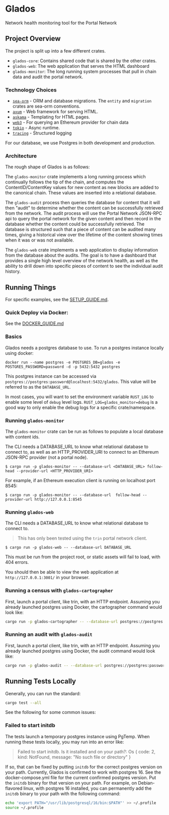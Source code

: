# Glados

Network health monitoring tool for the Portal Network


## Project Overview

The project is split up into a few different crates.

- `glados-core`: Contains shared code that is shared by the other crates.
- `glados-web`: The web application that serves the HTML dashboard
- `glados-monitor`: The long running system processes that pull in chain data and audit the portal network.

### Technology Choices

- [`sea-orm`](https://docs.rs/sea-orm/latest/sea_orm/) - ORM and database migrations.  The `entity` and `migration` crates are sea-orm conventions.
- [`axum`](https://docs.rs/axum/latest/axum/) - Web framework for serving HTML.
- [`askama`](https://djc.github.io/askama/) - Templating for HTML pages.
- [`web3`](https://docs.rs/web3/latest/web3/) - For querying an Ethereum provider for chain data
- [`tokio`](https://tokio.rs/) - Async runtime.
- [`tracing`](https://docs.rs/tracing/latest/tracing/) - Structured logging

For our database, we use Postgres in both development and production.

### Architecture

The rough shape of Glados is as follows:

The `glados-monitor` crate implements a long running process which continually follows the tip of the chain, and computes the ContentID/ContentKey values for new content as new blocks are added to the canonical chain.  These values are inserted into a relational database.

The `glados-audit` process then queries the database for content that it will then "audit" to determine whether the content can be successfully retrieved from the network.  The audit process will use the Portal Network JSON-RPC api to query the portal network for the given content and then record in the database whether the content could be successfully retrieved.  The database is structured such that a piece of content can be audited many times, giving a historical view over the lifetime of the content showing times when it was or was not available.

The `glados-web` crate implements a web application to display information from the database about the audits.  The goal is to have a dashboard that provides a single high level overview of the network health, as well as the ability to drill down into specific pieces of content to see the individual audit history.


## Running Things

For specific examples, see the [SETUP_GUIDE.md](/SETUP_GUIDE.md).

### Quick Deploy via Docker:

See the [DOCKER_GUIDE.md](/DOCKER_GUIDE.md)

### Basics

Glados needs a postgres database to use. To run a postgres instance locally using docker:

`docker run --name postgres -e POSTGRES_DB=glados -e POSTGRES_PASSWORD=password -d -p 5432:5432 postgres`

This postgres instance can be accessed via `postgres://postgres:password@localhost:5432/glados`. This value will be referred to as the `DATABASE_URL`.

In most cases, you will want to set the environment variable `RUST_LOG` to enable some level of `debug` level logs.  `RUST_LOG=glados_monitor=debug` is a good way to only enable the debug logs for a specific crate/namespace.

### Running `glados-monitor`

The `glados-monitor` crate can be run as follows to populate a local database with content ids.

The CLI needs a DATABASE_URL to know what relational database to connect to, as well as an HTTP_PROVIDER_URI to connect to an Ethereum JSON-RPC provider (not a portal node).

```
$ cargo run -p glados-monitor -- --database-url <DATABASE_URL> follow-head --provider-url <HTTP_PROVIDER_URI>
```
For example, if an Ethereum execution client is running on localhost port 8545:
```
$ cargo run -p glados-monitor -- --database-url  follow-head --provider-url http://127.0.0.1:8545
```

### Running `glados-web`


The CLI needs a DATABASE_URL to know what relational database to connect to.

> This has only been tested using the `trin` portal network client.

```
$ cargo run -p glados-web -- --database-url DATABASE_URL
```

This must be run from the project root, or static assets will fail to load, with 404 errors.

You should then be able to view the web application at `http://127.0.0.1:3001/` in your browser.

### Running a census with `glados-cartographer`

First, launch a portal client, like trin, with an HTTP endpoint. Assuming you already launched postgres using Docker, the cartographer command would look like:
```sh
cargo run -p glados-cartographer -- --database-url postgres://postgres:password@localhost:5432/glados --transport http --http-url http://localhost:8545 --concurrency 10
```

### Running an audit with `glados-audit`

First, launch a portal client, like trin, with an HTTP endpoint. Assuming you already launched postgres using Docker, the audit command would look like:
```sh
cargo run -p glados-audit -- --database-url postgres://postgres:password@localhost:5432/glados --history-strategy latest --portal-client http://localhost:8545
```

## Running Tests Locally

Generally, you can run the standard:

```sh
cargo test --all
```

See the following for some common issues:

### Failed to start initdb

The tests launch a temporary postgres instance using PgTemp. When running these tests locally, you may run into an error like:

> Failed to start initdb. Is it installed and on your path?: Os { code: 2, kind: NotFound, message: "No such file or directory" }

If so, that can be fixed by putting `initdb` for the correct postgres version on your path. Currently, Glados is confirmed to work with postgres 16. See the docker-compose.yml file for the current confirmed postgres version. Put the `initdb` binary for that version on your path. For example, on Debian-flavored linux, with postgres 16 installed, you can permanently add the `initdb` binary to your path with the following command:

```sh
echo 'export PATH="/usr/lib/postgresql/16/bin:$PATH"' >> ~/.profile
source ~/.profile
```
